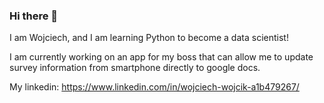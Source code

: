### Hi there 👋
I am Wojciech, and I am learning Python to become a data scientist!  

I am currently working on an app for my boss that can allow me to update survey information from smartphone directly to google docs. 

My linkedin:
https://www.linkedin.com/in/wojciech-wojcik-a1b479267/

<!--
**Wojciech9/Wojciech9** is a ✨ _special_ ✨ repository because its `README.md` (this file) appears on your GitHub profile.

Here are some ideas to get you started:

- 🔭 I’m currently working on ...
- 🌱 I’m currently learning ...
- 👯 I’m looking to collaborate on ...
- 🤔 I’m looking for help with ...
- 💬 Ask me about ...
- 📫 How to reach me: ...
- 😄 Pronouns: ...
- ⚡ Fun fact: ...
-->
